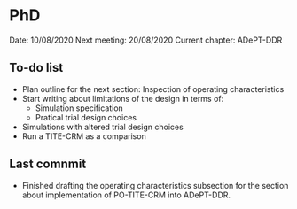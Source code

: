 # PhD
Date: 10/08/2020
Next meeting: 20/08/2020
Current chapter: ADePT-DDR  

## To-do list 
* Plan outline for the next section: Inspection of operating characteristics
* Start writing about limitations of the design in terms of:
  + Simulation specification 
  + Pratical trial design choices 
* Simulations with altered trial design choices
* Run a TITE-CRM as a comparison

## Last comnmit 
* Finished drafting  the operating characteristics subsection for the section about implementation of PO-TITE-CRM into ADePT-DDR.